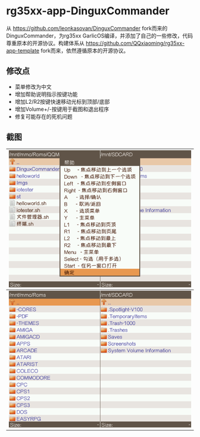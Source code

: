 # rg35xx-app-DinguxCommander

从 https://github.com/leonkasovan/DinguxCommander fork而来的DinguxCommander，为rg35xx GarlicOS编译，并添加了自己的一些修改，代码尊重原本的开源协议。构建体系从 https://github.com/QQxiaoming/rg35xx-app-template fork而来，依然遵循原本的开源协议。

## 修改点

- 菜单修改为中文
- 增加帮助说明指示按键功能
- 增加L2/R2按键快速移动光标到顶部/底部
- 增加Volume+/-按键用于截图和退出程序
- 修复可能存在的死机问题

## 截图

| ![截图1](./doc/1.bmp) |
| --------------------- |
| ![截图3](./doc/2.bmp) |
